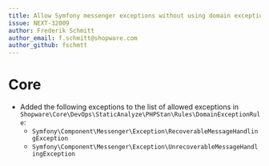 ```yaml
---
title: Allow Symfony messenger exceptions without using domain exception pattern
issue: NEXT-32009
author: Frederik Schmitt
author_email: f.schmitt@shopware.com
author_github: fschmtt
---
```

# Core
* Added the following exceptions to the list of allowed exceptions in `Shopware\Core\DevOps\StaticAnalyze\PHPStan\Rules\DomainExceptionRule`:
  * `Symfony\Component\Messenger\Exception\RecoverableMessageHandlingException`
  * `Symfony\Component\Messenger\Exception\UnrecoverableMessageHandlingException`
